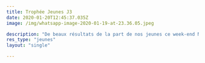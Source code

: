 ```yaml
---
title: Trophée Jeunes J3
date: 2020-01-20T12:45:37.035Z
image: /img/whatsapp-image-2020-01-19-at-23.36.05.jpeg

description: "De beaux résultats de la part de nos jeunes ce week-end Nicolas vainqueur en Junior A, Anatole vainqueur en Cadet B, Cyrus 3ème en Benjamin B"
res_type: "jeunes"
layout: "single"

---
```

